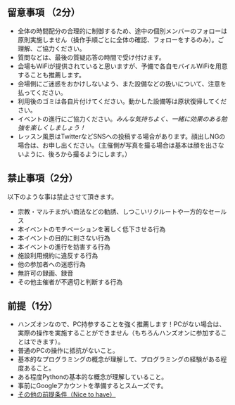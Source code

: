 ## 留意事項 （2分）

* 全体の時間配分の合理的に制御するため、途中の個別メンバーのフォローは原則実施しません（操作手順ごとに全体の確認、フォローをするのみ）。ご理解、ご協力ください。
* 質問などは、最後の質疑応答の時間で受け付けます。
* 会場もWiFiが提供されていると思いますが、予備で各自モバイルWiFiを用意することも推薦します。
* 会場側にご迷惑をおかけしないよう、また設備などの扱いについて、注意を払ってください。
* 利用後のゴミは各自片付けてください。動かした設備等は原状復帰してください。
* イベントの進行にご協力ください。*みんな気持ちよく、一緒に効果のある勉強を楽しくしましょう！*
* レッスン風景はTwitterなどSNSへの投稿する場合があります。顔出しNGの場合は、お申し出ください。（主催側が写真を撮る場合は基本は顔を出さないように、後ろから撮るようにします。）


## 禁止事項（2分）

以下のような事は禁止させて頂きます。
* 宗教・マルチまがい商法などの勧誘、しつこいリクルートや一方的なセールス
* 本イベントのモチベーションを著しく低下させる行為
* 本イベントの目的に則さない行為
* 本イベントの進行を妨害する行為
* 施設利用規約に違反する行為
* 他の参加者への迷惑行為
* 無許可の録画、録音
* その他主催者が不適切と判断する行為

## 前提（1分）

* ハンズオンなので、PC持参することを強く推薦します！PCがない場合は、実際の操作を実施することができません（もちろんハンズオンに参加することはできます）。
* 普通のPCの操作に抵抗がないこと。
* 基本的なプログラミングの概念が理解して、プログラミングの経験がある程度あること。
* ある程度Pythonの基本的な概念が理解していること。
* 事前にGoogleアカウントを準備するとスムーズです。
* [その他の前提条件（Nice to have）](02_basics.md)
